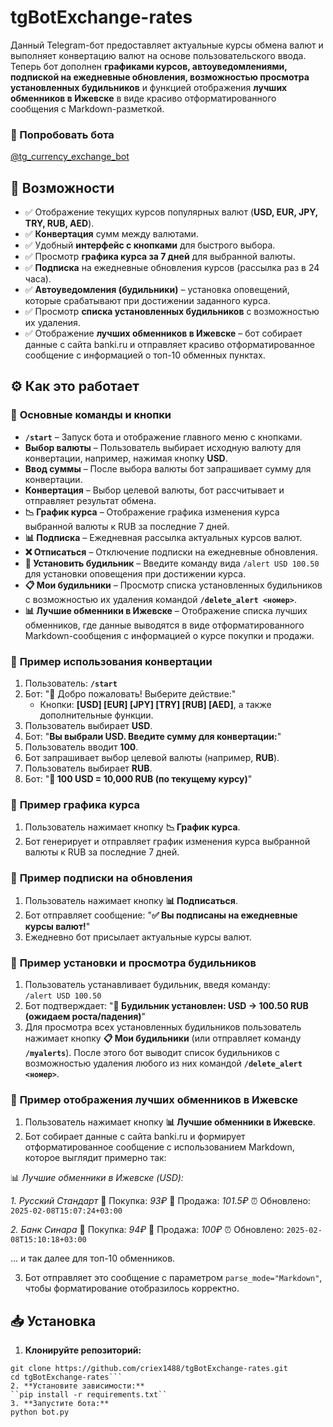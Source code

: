 # **tgBotExchange-rates**

Данный Telegram-бот предоставляет актуальные курсы обмена валют и выполняет конвертацию валют на основе пользовательского ввода. Теперь бот дополнен **графиками курсов, автоуведомлениями, подпиской на ежедневные обновления, возможностью просмотра установленных будильников** и функцией отображения **лучших обменников в Ижевске** в виде красиво отформатированного сообщения с Markdown-разметкой.

### **🚀 Попробовать бота**
[@tg_currency_exchange_bot](https://t.me/tg_currency_exchange_bot)

## **📌 Возможности**

- ✅ Отображение текущих курсов популярных валют (**USD, EUR, JPY, TRY, RUB, AED**).  
- ✅ **Конвертация** сумм между валютами.  
- ✅ Удобный **интерфейс с кнопками** для быстрого выбора.  
- ✅ Просмотр **графика курса за 7 дней** для выбранной валюты.  
- ✅ **Подписка** на ежедневные обновления курсов (рассылка раз в 24 часа).  
- ✅ **Автоуведомления (будильники)** – установка оповещений, которые срабатывают при достижении заданного курса.  
- ✅ Просмотр **списка установленных будильников** с возможностью их удаления.  
- ✅ Отображение **лучших обменников в Ижевске** – бот собирает данные с сайта banki.ru и отправляет красиво отформатированное сообщение с информацией о топ-10 обменных пунктах.

## **⚙️ Как это работает**

### 🔹 **Основные команды и кнопки**  

- **`/start`** – Запуск бота и отображение главного меню с кнопками.  
- **Выбор валюты** – Пользователь выбирает исходную валюту для конвертации, например, нажимая кнопку **USD**.  
- **Ввод суммы** – После выбора валюты бот запрашивает сумму для конвертации.  
- **Конвертация** – Выбор целевой валюты, бот рассчитывает и отправляет результат обмена.  
- **📉 График курса** – Отображение графика изменения курса выбранной валюты к RUB за последние 7 дней.  
- **📊 Подписка** – Ежедневная рассылка актуальных курсов валют.  
- **❌ Отписаться** – Отключение подписки на ежедневные обновления.  
- **🔔 Установить будильник** – Введите команду вида `/alert USD 100.50` для установки оповещения при достижении курса.  
- **📋 Мои будильники** – Просмотр списка установленных будильников с возможностью их удаления командой **`/delete_alert <номер>`**.  
- **📊 Лучшие обменники в Ижевске** – Отображение списка лучших обменников, где данные выводятся в виде отформатированного Markdown-сообщения с информацией о курсе покупки и продажи.

### 🔹 **Пример использования конвертации**

1. Пользователь: **`/start`**  
2. Бот: "👋 Добро пожаловать! Выберите действие:"  
   - Кнопки: **[USD] [EUR] [JPY] [TRY] [RUB] [AED]**, а также дополнительные функции.
3. Пользователь выбирает **USD**.  
4. Бот: "**Вы выбрали USD. Введите сумму для конвертации:**"  
5. Пользователь вводит **100**.  
6. Бот запрашивает выбор целевой валюты (например, **RUB**).  
7. Пользователь выбирает **RUB**.  
8. Бот: "**💱 100 USD = 10,000 RUB (по текущему курсу)**"

### 🔹 **Пример графика курса**

1. Пользователь нажимает кнопку **📉 График курса**.  
2. Бот генерирует и отправляет график изменения курса выбранной валюты к RUB за последние 7 дней.

### 🔹 **Пример подписки на обновления**

1. Пользователь нажимает кнопку **📊 Подписаться**.  
2. Бот отправляет сообщение: "**✅ Вы подписаны на ежедневные курсы валют!**"  
3. Ежедневно бот присылает актуальные курсы валют.

### 🔹 **Пример установки и просмотра будильников**

1. Пользователь устанавливает будильник, введя команду:  
   `/alert USD 100.50`
2. Бот подтверждает: "**🔔 Будильник установлен: USD → 100.50 RUB (ожидаем роста/падения)**"  
3. Для просмотра всех установленных будильников пользователь нажимает кнопку **📋 Мои будильники** (или отправляет команду **`/myalerts`**). После этого бот выводит список будильников с возможностью удаления любого из них командой **`/delete_alert <номер>`**.

### 🔹 **Пример отображения лучших обменников в Ижевске**

1. Пользователь нажимает кнопку **📊 Лучшие обменники в Ижевске**.  
2. Бот собирает данные с сайта banki.ru и формирует отформатированное сообщение с использованием Markdown, которое выглядит примерно так:

📊 *Лучшие обменники в Ижевске (USD):*

*1. Русский Стандарт*
  🔹 Покупка: *93₽*
  🔸 Продажа: *101.5₽*
  ⏰ Обновлено: `2025-02-08T15:07:24+03:00`

*2. Банк Синара*
  🔹 Покупка: *94₽*
  🔸 Продажа: *100₽*
  ⏰ Обновлено: `2025-02-08T15:10:18+03:00`

... и так далее для топ-10 обменников.

3. Бот отправляет это сообщение с параметром `parse_mode="Markdown"`, чтобы форматирование отобразилось корректно.

## **📥 Установка**

1. **Клонируйте репозиторий:**
```
git clone https://github.com/criex1488/tgBotExchange-rates.git
cd tgBotExchange-rates```
2. **Установите зависимости:**
``pip install -r requirements.txt``
3. **Запустите бота:**
python bot.py
